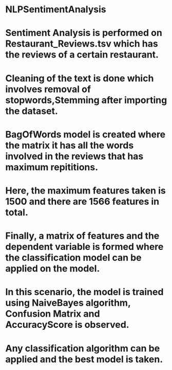 # NLPSentimentAnalysis
# Sentiment Analysis is performed on Restaurant_Reviews.tsv which has the reviews of a certain restaurant.
# Cleaning of the text is done which involves removal of stopwords,Stemming after importing the dataset.
# BagOfWords model is created where the matrix it has all the words involved in the reviews that has maximum repititions.
# Here, the maximum features taken is 1500 and there are 1566 features in total.
# Finally, a matrix of features and the dependent variable is formed where the classification model can be applied on the model.
# In this scenario, the model is trained using NaiveBayes algorithm, Confusion Matrix and AccuracyScore is observed.
# Any classification algorithm can be applied and the best model is taken.
